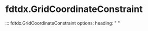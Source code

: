 # fdtdx.GridCoordinateConstraint

::: fdtdx.GridCoordinateConstraint
    options:
        heading: " "